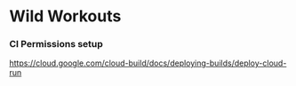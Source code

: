 # Wild Workouts


### CI Permissions setup

https://cloud.google.com/cloud-build/docs/deploying-builds/deploy-cloud-run
